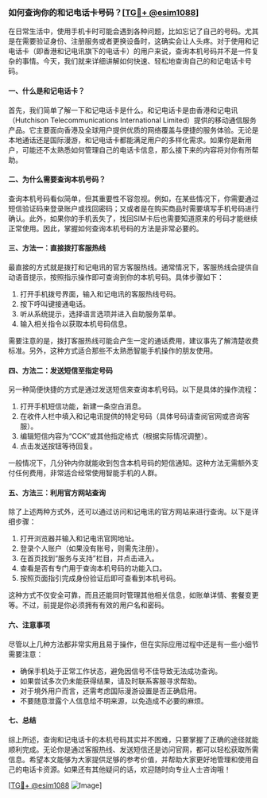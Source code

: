 ### 如何查询你的和记电话卡号码？[[TG💪+ @esim1088](https://t.me/s/esim1088)]

在日常生活中，使用手机卡时可能会遇到各种问题，比如忘记了自己的号码。尤其是在需要验证身份、注册服务或者更换设备时，这确实会让人头疼。对于使用和记电话卡（即香港和记电讯旗下的电话卡）的用户来说，查询本机号码并不是一件复杂的事情。今天，我们就来详细讲解如何快速、轻松地查询自己的和记电话卡号码。

#### 一、什么是和记电话卡？

首先，我们简单了解一下和记电话卡是什么。和记电话卡是由香港和记电讯（Hutchison Telecommunications International Limited）提供的移动通信服务产品。它主要面向香港及全球用户提供优质的网络覆盖与便捷的服务体验。无论是本地通话还是国际漫游，和记电话卡都能满足用户的多样化需求。如果你是新用户，可能还不太熟悉如何管理自己的电话卡信息，那么接下来的内容将对你有所帮助。

#### 二、为什么需要查询本机号码？

查询本机号码看似简单，但其重要性不容忽视。例如，在某些情况下，你需要通过短信验证码来登录账户或找回密码；又或者是在购买商品时需要填写手机号码进行确认。此外，如果你的手机丢失了，找回SIM卡后也需要知道原来的号码才能继续正常使用。因此，掌握如何查询本机号码的方法是非常必要的。

#### 三、方法一：直接拨打客服热线

最直接的方式就是拨打和记电讯的官方客服热线。通常情况下，客服热线会提供自动语音提示，按照指示操作即可查询到你的本机号码。具体步骤如下：

1. 打开手机拨号界面，输入和记电讯的客服热线号码。
2. 按下呼叫键接通电话。
3. 听从系统提示，选择语言选项并进入自助服务菜单。
4. 输入相关指令以获取本机号码信息。

需要注意的是，拨打客服热线可能会产生一定的通话费用，建议事先了解清楚收费标准。另外，这种方式适合那些不太熟悉智能手机操作的朋友使用。

#### 四、方法二：发送短信至指定号码

另一种简便快捷的方式是通过发送短信来查询本机号码。以下是具体的操作流程：

1. 打开手机短信功能，新建一条空白消息。
2. 在收件人栏中填入和记电讯提供的特定号码（具体号码请查阅官网或咨询客服）。
3. 编辑短信内容为“CCK”或其他指定格式（根据实际情况调整）。
4. 点击发送按钮等待回复。

一般情况下，几分钟内你就能收到包含本机号码的短信通知。这种方法无需额外支付任何费用，非常适合经常使用智能手机的人群。

#### 五、方法三：利用官方网站查询

除了上述两种方式外，还可以通过访问和记电讯的官方网站来进行查询。以下是详细步骤：

1. 打开浏览器并输入和记电讯官网地址。
2. 登录个人账户（如果没有账号，则需先注册）。
3. 在首页找到“服务与支持”栏目，并点击进入。
4. 查看是否有专门用于查询本机号码的功能入口。
5. 按照页面指引完成身份验证后即可查看到本机号码。

这种方式不仅安全可靠，而且还能同时管理其他相关信息，如账单详情、套餐变更等。不过，前提是你必须拥有有效的用户名和密码。

#### 六、注意事项

尽管以上几种方法都非常实用且易于操作，但在实际应用过程中还是有一些小细节需要注意：

- 确保手机处于正常工作状态，避免因信号不佳导致无法成功查询。
- 如果尝试多次仍未能获得结果，请及时联系客服寻求帮助。
- 对于境外用户而言，还需考虑国际漫游设置是否正确启用。
- 不要随意泄露个人信息给不明来源，以免造成不必要的麻烦。

#### 七、总结

综上所述，查询和记电话卡的本机号码其实并不困难，只要掌握了正确的途径就能顺利完成。无论你是通过客服热线、发送短信还是访问官网，都可以轻松获取所需信息。希望本文能够为大家提供足够的参考价值，并帮助大家更好地管理和使用自己的电话卡资源。如果还有其他疑问的话，欢迎随时向专业人士咨询哦！

[[TG💪+ @esim1088](https://t.me/s/esim1088) ![Image](https://i.postimg.cc/4NQfJmqS/Snipaste-2025-05-13-00-14-12.png)]